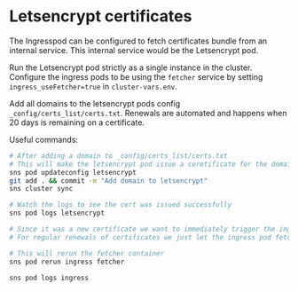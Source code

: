 # Letsencrypt certificates

The Ingresspod can be configured to fetch certificates bundle from an internal service. This internal service would be the Letsencrypt pod.

Run the Letsencrypt pod strictly as a single instance in the cluster. Configure the ingress pods to be using the `fetcher` service by setting `ingress_useFetcher=true` in `cluster-vars.env`.

Add all domains to the letsencrypt pods config `_config/certs_list/certs.txt`. Renewals are automated and happens when 20 days is remaining on a certificate.

Useful commands:  

```sh
# After adding a domain to _config/certs_list/certs.txt
# This will make the letsencrypt pod issue a ceretificate for the domain.
sns pod updateconfig letsencrypt
git add . && commit -m "Add domain to letsencrypt"
sns cluster sync

# Watch the logs to see the cert was issued successfully
sns pod logs letsencrypt

# Since it was a new certificate we want to immediately trigger the ingress pod to fetch the new certs.
# For regular renewals of certificates we just let the ingress pod fetch updates regurarly.

# This will rerun the fetcher container
sns pod rerun ingress fetcher

sns pod logs ingress
```

